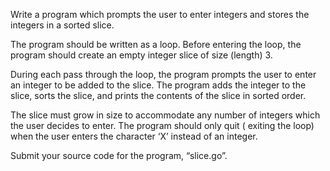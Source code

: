Write a program which prompts the user to enter integers and stores the integers in a sorted slice.

The program should be written as a loop. Before entering the loop, the program should create an
empty integer slice of size (length) 3.

During each pass through the loop, the program prompts the user to enter an integer to be added to
the slice. The program adds the integer to the slice, sorts
the slice, and prints the contents of the slice in sorted order.

The slice must grow in size to accommodate any number of integers which the user decides to enter.
The program should only quit (
exiting the loop) when the user enters the character ‘X’ instead of an integer.

Submit your source code for the program,
“slice.go”.